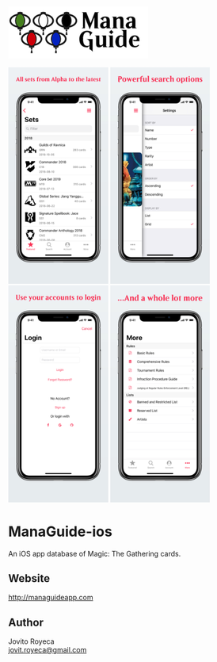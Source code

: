 ![Mana Guide](logo_with_words_4.png)

<img src="fastlane/screenshots/en-US/iPhone%20X-01Sets_framed.png" width="40%"> <img src="fastlane/screenshots/en-US/iPhone%20X-02Search_framed.png" width="40%"> <img src="fastlane/screenshots/en-US/iPhone%20X-03Account_framed.png" width="40%"> <img src="fastlane/screenshots/en-US/iPhone%20X-04More_framed.png" width="40%">

# ManaGuide-ios
An iOS app database of Magic: The Gathering cards.

## Website
http://managuideapp.com

## Author
Jovito Royeca<br/>
jovit.royeca@gmail.com


